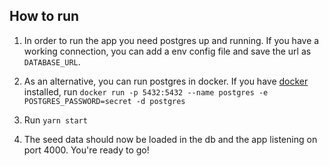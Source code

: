 ## How to run

1. In order to run the app you need postgres up and running. If you have a working connection, you can add a env config file and save the url as `DATABASE_URL`.

2. As an alternative, you can run postgres in docker. If you have [docker](https://docs.docker.com/get-docker/) installed, run `docker run -p 5432:5432 --name postgres -e POSTGRES_PASSWORD=secret -d postgres`

3. Run `yarn start`

4. The seed data should now be loaded in the db and the app listening on port 4000. You're ready to go!
